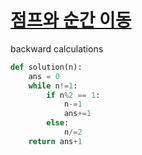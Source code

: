 # [점프와 순간 이동](https://school.programmers.co.kr/learn/courses/30/lessons/12980)
backward calculations
~~~python
def solution(n):
    ans = 0
    while n!=1:
        if n%2 == 1:
            n-=1
            ans+=1
        else:
            n/=2
    return ans+1
~~~
